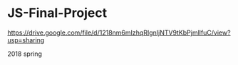 # JS-Final-Project

https://drive.google.com/file/d/1218nm6mIzhqRIgnIjNTV9tKbPjmlIfuC/view?usp=sharing

2018 spring
